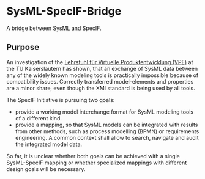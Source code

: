 # SysML-SpecIF-Bridge
A bridge between SysML and SpecIF.

## Purpose
An investigation of the [Lehrstuhl für Virtuelle Produktentwicklung (VPE)](https://vpe.mv.uni-kl.de/startseite/) at the TU Kaiserslautern has shown, that an exchange of SysML data between any of the widely known modeling tools is practically impossible because of compatibility issues. Correctly transferred model-elements and properties are a minor share, even though the XMI standard is being used by all tools.

The SpecIF Initiative is pursuing two goals:
- provide a working model interchange format for SysML modeling tools of a different kind.
- provide a mapping, so that SysML models can be integrated with results from other methods, such as process modelling (BPMN) or requirements engineering. A common context shall allow to search, navigate and audit the integrated model data.

So far, it is unclear whether both goals can be achieved with a single SysML-SpecIF mapping or whether specialized mappings with different design goals will be necessary.
